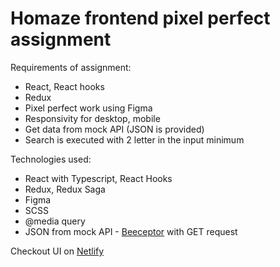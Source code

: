 # Homaze frontend pixel perfect assignment

Requirements of assignment:

- React, React hooks
- Redux
- Pixel perfect work using Figma
- Responsivity for desktop, mobile
- Get data from mock API (JSON is provided)
- Search is executed with 2 letter in the input minimum

Technologies used:

- React with Typescript, React Hooks
- Redux, Redux Saga
- Figma
- SCSS
- @media query
- JSON from mock API - [Beeceptor](https://homaze-list.free.beeceptor.com) with GET request

Checkout UI on [Netlify](https://contracts-list.netlify.app/)
